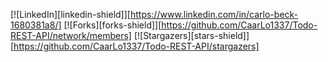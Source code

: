 [![LinkedIn][linkedin-shield]][https://www.linkedin.com/in/carlo-beck-1680381a8/]
[![Forks][forks-shield]][https://github.com/CaarLo1337/Todo-REST-API/network/members]
[![Stargazers][stars-shield]][https://github.com/CaarLo1337/Todo-REST-API/stargazers]